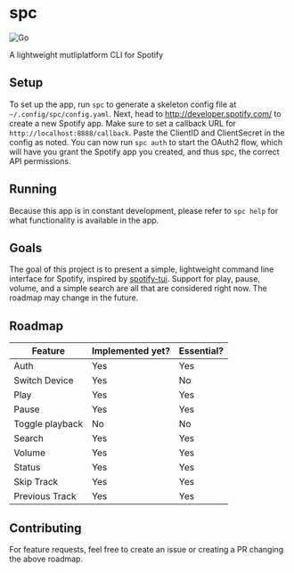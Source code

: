 # spc

![Go](https://github.com/dvdmuckle/spc/workflows/Go/badge.svg?branch=master)

A lightweight mutliplatform CLI for Spotify

## Setup

To set up the app, run `spc` to generate a skeleton config file at `~/.config/spc/config.yaml`. Next, head to <http://developer.spotify.com/> to create a new Spotify app. Make sure to set a callback URL for `http://localhost:8888/callback`. Paste the ClientID and ClientSecret in the config as noted. You can now run `spc auth` to start the OAuth2 flow, which will have you grant the Spotify app you created, and thus spc, the correct API permissions.

## Running

Because this app is in constant development, please refer to `spc help` for what functionality is available in the app.

## Goals

The goal of this project is to present a simple, lightweight command line interface for Spotify, inspired by [spotify-tui](https://github.com/Rigellute/spotify-tui). Support for play, pause, volume, and a simple search are all that are considered right now. The roadmap may change in the future.

## Roadmap

| Feature | Implemented yet? | Essential? |
|---------|------------------|------------|
| Auth | Yes | Yes |
| Switch Device | Yes | No |
| Play | Yes | Yes |
| Pause | Yes | Yes |
| Toggle playback | No | No |
| Search | Yes | Yes |
| Volume | Yes | Yes |
| Status | Yes | Yes |
| Skip Track | Yes | Yes
| Previous Track | Yes | Yes

## Contributing

For feature requests, feel free to create an issue or creating a PR changing the above roadmap.

